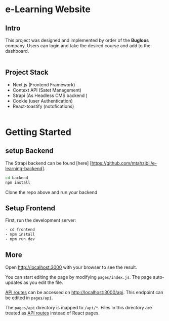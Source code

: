 # e-Learning Website

## Intro

This project was designed and implemented by order of the **Bugloos** company. Users can login and take the desired course and add to the dashboard.
\
&nbsp;

## Project Stack

- Next.js (Frontend Framework)
- Context API (Satet Management)
- Strapi (As Headless CMS backend )
- Cookie (user Authentication)
- React-toastify (notofications)
  \
  &nbsp;

# Getting Started

## setup Backend

The Strapi backend can be found [here] [https://github.com/mtahzibii/e-learning-backend].

```bash
cd backend
npm install
```

Clone the repo above and run your backend

## Setup Frontend

First, run the development server:

```bash
- cd frontend
- npm install
- npm run dev
```

## More

Open [http://localhost:3000](http://localhost:3000) with your browser to see the result.

You can start editing the page by modifying `pages/index.js`. The page auto-updates as you edit the file.

[API routes](https://nextjs.org/docs/api-routes/introduction) can be accessed on [http://localhost:3000/api](http://localhost:3000/api/hello). This endpoint can be edited in `pages/api`.

The `pages/api` directory is mapped to `/api/*`. Files in this directory are treated as [API routes](https://nextjs.org/docs/api-routes/introduction) instead of React pages.
